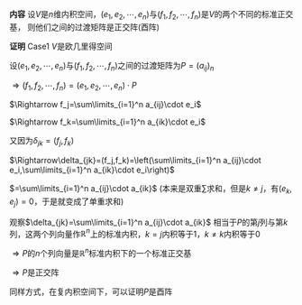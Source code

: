 **内容**
设$V$是$n$维内积空间，$(e_1,e_2,\cdots,e_n)$与$(f_1,f_2,\cdots,f_n)$是$V$的两个不同的标准正交基，
则他们之间的过渡矩阵是正交阵(酉阵)

**证明**
Case1 $V$是欧几里得空间

设$(e_1,e_2,\cdots,e_n)$与$(f_1,f_2,\cdots,f_n)$之间的过渡矩阵为$P=(a_{ij})_n$

$\Rightarrow(f_1,f_2,\cdots,f_n)=(e_1,e_2,\cdots,e_n)\cdot P$

$\Rightarrow f_j=\sum\limits_{i=1}^n a_{ij}\cdot e_i$

$\Rightarrow f_k=\sum\limits_{i=1}^n a_{ik}\cdot e_i$

又因为$\delta_{jk}=(f_j,f_k)$

$\Rightarrow\delta_{jk}=(f_j,f_k)=\left(\sum\limits_{i=1}^n a_{ij}\cdot e_i,\sum\limits_{i=1}^n a_{ik}\cdot e_i\right)$

$=\sum\limits_{i=1}^n a_{ij}\cdot a_{ik}$
(本来是双重$\sum$求和，但是$k\neq j$，有$(e_k,e_j)=0$，于是就变成了单重求和)

观察$\delta_{jk}=\sum\limits_{i=1}^n a_{ij}\cdot a_{ik}$
相当于$P$的第$j$列与第$k$列，这两个列向量作$\mathbb{R}^n$上的标准内积，$k=j$内积等于1，$k\neq k$内积等于0

$\Rightarrow P$的$n$个列向量是$\mathbb R^n$标准内积下的一个标准正交基

$\Rightarrow P$是正交阵

同样方式，在复内积空间下，可以证明$P$是酉阵
